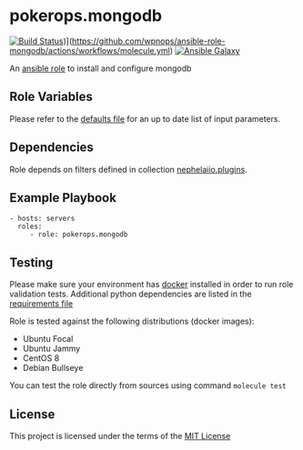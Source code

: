 # pokerops.mongodb

[![Build Status](https://github.com/pokerops/ansible-role-mongodb/actions/workflows/molecule.yml/badge.svg)](https://github.com/pokerops/ansible-role-mongodb/actions/workflows/molecule.yml))](https://github.com/wpnops/ansible-role-mongodb/actions/workflows/molecule.yml)
[![Ansible Galaxy](http://img.shields.io/badge/ansible--galaxy-pokerops.mongodb-blue.svg)](https://galaxy.ansible.com/pokerops/mongodb/)

An [ansible role](https://galaxy.ansible.com/pokerops/mongodb) to install and configure mongodb

## Role Variables

Please refer to the [defaults file](/defaults/main.yml) for an up to date list of input parameters.

## Dependencies

Role depends on filters defined in collection [nephelaiio.plugins](https://github.com/nephelaiio/ansible-collection-plugins).

## Example Playbook

```
- hosts: servers
  roles:
     - role: pokerops.mongodb
```

## Testing

Please make sure your environment has [docker](https://www.docker.com) installed in order to run role validation tests. Additional python dependencies are listed in the [requirements file](https://github.com/nephelaiio/ansible-role-requirements/blob/master/requirements.txt)

Role is tested against the following distributions (docker images):

  * Ubuntu Focal
  * Ubuntu Jammy
  * CentOS 8
  * Debian Bullseye

You can test the role directly from sources using command ` molecule test `

## License

This project is licensed under the terms of the [MIT License](/LICENSE)
